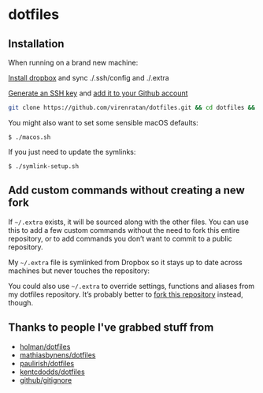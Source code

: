 # dotfiles

## Installation

When running on a brand new machine:

[Install dropbox](https://www.dropbox.com/install) and sync ./.ssh/config and ./.extra

[Generate an SSH key](https://help.github.com/articles/generating-a-new-ssh-key-and-adding-it-to-the-ssh-agent/) and [add it to your Github account](https://help.github.com/articles/adding-a-new-ssh-key-to-your-github-account/)

```bash
git clone https://github.com/virenratan/dotfiles.git && cd dotfiles && ./initial-setup.sh
```

You might also want to set some sensible macOS defaults:

```
$ ./macos.sh
```

If you just need to update the symlinks:

```
$ ./symlink-setup.sh
```

## Add custom commands without creating a new fork

If `~/.extra` exists, it will be sourced along with the other files. You can use this to add a few custom commands without the need to fork this entire repository, or to add commands you don’t want to commit to a public repository.

My `~/.extra` file is symlinked from Dropbox so it stays up to date across machines but never touches the repository:

You could also use `~/.extra` to override settings, functions and aliases from my dotfiles repository. It’s probably better to [fork this repository](https://github.com/virenratan/dotfiles/fork) instead, though.

## Thanks to people I've grabbed stuff from
- [holman/dotfiles](https://github.com/holman/dotfiles)
- [mathiasbynens/dotfiles](https://github.com/mathiasbynens/dotfiles)
- [paulirish/dotfiles](https://github.com/paulirish/dotfiles)
- [kentcdodds/dotfiles](https://github.com/kentcdodds/dotfiles)
- [github/gitignore](https://github.com/github/gitignore)
